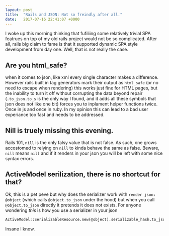 ```yaml
---
layout: post
title:  "Rails and JSON: Not so freindly after all."
date:   2017-07-16 22:41:07 +0000
---
```



I woke up this morning thinking that fufiliing some relatively trivial SPA featrues on top of my old rails project would not be so complicated. After all, rails big claim to fame is that it supported dynamic SPA style development from day one. Well, that is not really the case.

## Are you html_safe?
when it comes to json, like xml every single character makes a difference. However rails built in tag generators mark their output as `html_safe` (or no need to escape when rendering) this works just fine for HTML pages, but the inability to turn it off without corrupting the data beyond repair (`.to_json.to_s` is the only way I found, and it adds all these symbols that json does not like one bit) forces you to inplament helper functions twice. Once in js and once in ruby. In my opinion this can lead to a bad user experiance too fast and needs to be addressed.

## Nill is truely missing this evening.
Rails 101, `nill` is the only falsy value that is not false. As such, one grows accostomed to relying on `nill` to kinda behave the same as false. Beware, `nill` means `nill` and if it renders in your json you will be left with some nice syntax errors.

## ActiveModel serilization, there is no shortcut for that?
Ok, this is a pet peve but why does the serializer work with `render json: @object` (which calls `@object.to_json` under the hood) but when you call `@object.to_json` directly it pretends it does not exists. For anyone wondering *this* is how you use a serializer in your json

```
ActiveModel::SerializableResource.new(@object).serializable_hash.to_json.html_safe
```

Insane I know.
